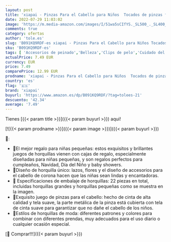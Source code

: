 ```yaml
---
layout: post
title: 'xiapai - Pinzas Para el Cabello para Niños  Tocados de pinzas femeninas  Las niñas no Lastiman el cabello  horquillas para el Cabello para Bebés  Nuevo Conjunto de Accesorios Para el Cabello'
date: 2022-07-29 11:03:02
image: 'https://m.media-amazon.com/images/I/51wa5sCIfYS._SL500_._SL400_.jpg'
comments: true
category: ofertas
author: 'tole.es'
slug: 'B091KQ9RDF-es xiapai - Pinzas Para el Cabello para Niños Tocados de...'
sku: 'B091KQ9RDF-es'
tags: [ 'Accesorios de peinado','Belleza','Clips de pelo','Cuidado del cabello','bebés','xiapai','🇪🇸', ]
actualPrice: 7.49 EUR
currency: EUR
price: 7.49
comparePrice: 12.99 EUR
prodname: 'xiapai - Pinzas Para el Cabello para Niños  Tocados de pinzas femeninas  Las niñas no Lastiman el cabello  horquillas para el Cabello para Bebés  Nuevo Conjunto de Accesorios Para el Cabello'
country: 'es'
flag: '🇪🇸'
brand: 'xiapai'
buyurl: 'https://www.amazon.es/dp/B091KQ9RDF/?tag=tolees-21'
descuento: '42.34'
average: '7.49'
---
```


Tienes [{{< param title >}}]({{< param buyurl >}}) aqui!

[![{{< param prodname >}}]({{< param image >}})]({{< param buyurl >}})

🔎:

- 👧El mejor regalo para niñas pequeñas: estos exquisitos y brillantes juegos de horquillas vienen con cajas de regalo, especialmente diseñadas para niñas pequeñas, y son regalos perfectos para cumpleaños, Navidad, Día del Niño y baby showers.
- 👧Diseño de horquilla único: lazos, flores y el diseño de accesorios para el cabello de corona hacen que las niñas sean lindas y encantadoras.
- 👧 Especificaciones de embalaje de horquillas: 22 piezas en total, incluidas horquillas grandes y horquillas pequeñas como se muestra en la imagen.
- 👧Exquisito juego de pinzas para el cabello: hecho de cinta de alta calidad y tela suave, la parte metálica de la pinza está cubierta con tela de cinta suave para garantizar que no dañe el cabello de los niños.
- 👧Estilos de horquillas de moda: diferentes patrones y colores para combinar con diferentes prendas, muy adecuados para el uso diario o cualquier ocasión especial.

[🛒 Comprar!!!]({{< param buyurl >}})
